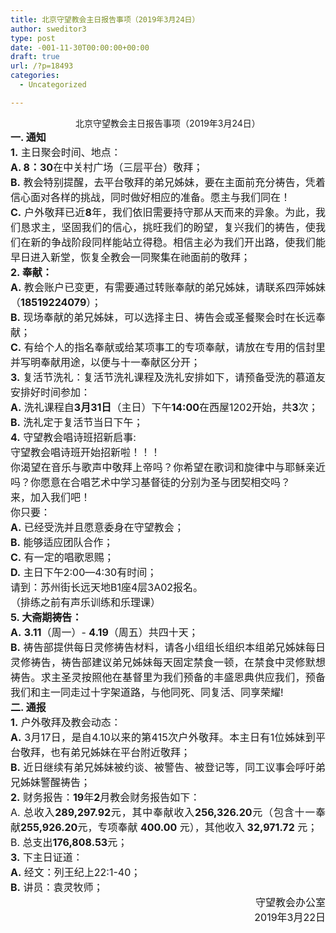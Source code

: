 ```yaml
---
title: 北京守望教会主日报告事项（2019年3月24日）
author: sweditor3
type: post
date: -001-11-30T00:00:00+00:00
draft: true
url: /?p=18493
categories:
  - Uncategorized

---
```

<div style="text-align: center;">
  北京守望教会主日报告事项（2019年3月24日）
</div>

<!--more-->

<div>
</div>

<div style="text-align: justify;">
  <strong><span style="font-size: 12pt;">一. 通知</span></strong>
</div>

<div>
</div>

<div style="text-align: justify;">
  <span style="font-size: 12pt;"><strong>1.</strong> 主日聚会时间、地点：</span>
</div>

<div>
</div>

<div style="text-align: justify;">
  <span style="font-size: 12pt;"><strong>A. 8：30</strong>在中关村广场（三层平台）敬拜；</span>
</div>

<div>
</div>

<div style="text-align: justify;">
  <span style="font-size: 12pt;"><strong>B.</strong> 教会特别提醒，去平台敬拜的弟兄姊妹，要在主面前充分祷告，凭着信心面对各样的挑战，同时做好相应的准备。愿主与我们同在！</span>
</div>

<div>
</div>

<div style="text-align: justify;">
  <span style="font-size: 12pt;"><strong>C.</strong> 户外敬拜已近<strong>8</strong>年，我们依旧需要持守那从天而来的异象。为此，我们恳求主，坚固我们的信心，挑旺我们的盼望，复兴我们的祷告，使我们在新的争战阶段同样能站立得稳。相信主必为我们开出路，使我们能早日进入新堂，恢复全教会一同聚集在祂面前的敬拜；</span>
</div>

<div>
</div>

<div style="text-align: justify;">
  <strong><span style="font-size: 12pt;">2. 奉献：</span></strong>
</div>

<div>
</div>

<div style="text-align: justify;">
  <span style="font-size: 12pt;"><strong>A.</strong> 教会账户已变更，有需要通过转账奉献的弟兄姊妹，请联系四萍姊妹（<strong>18519224079</strong>）；</span>
</div>

<div>
</div>

<div style="text-align: justify;">
  <span style="font-size: 12pt;"><strong>B.</strong> 现场奉献的弟兄姊妹，可以选择主日、祷告会或圣餐聚会时在长远奉献；</span>
</div>

<div>
</div>

<div style="text-align: justify;">
  <span style="font-size: 12pt;"><strong>C.</strong> 有给个人的指名奉献或给某项事工的专项奉献，请放在专用的信封里并写明奉献用途，以便与十一奉献区分开；</span>
</div>

<div>
</div>

<div style="text-align: justify;">
  <span style="font-size: 12pt;"><strong>3.</strong> 复活节洗礼：复活节洗礼课程及洗礼安排如下，请预备受洗的慕道友安排好时间参加：</span>
</div>

<div>
</div>

<div style="text-align: justify;">
  <span style="font-size: 12pt;"><strong>A.</strong> 洗礼课程自<strong>3月31日</strong>（主日）下午<strong>14:00</strong>在西屋1202开始，共<strong>3</strong>次；</span>
</div>

<div>
</div>

<div style="text-align: justify;">
  <span style="font-size: 12pt;"><strong>B.</strong> 洗礼定于复活节当日下午；</span>
</div>

<div>
</div>

<div style="text-align: justify;">
  <span style="font-size: 12pt;"><strong>4.</strong> 守望教会唱诗班招新启事:</span>
</div>

<div>
</div>

<div style="text-align: justify;">
  <span style="font-size: 12pt;">守望教会唱诗班开始招新啦！！！</span>
</div>

<div>
</div>

<div style="text-align: justify;">
  <span style="font-size: 12pt;">你渴望在音乐与歌声中敬拜上帝吗？你希望在歌词和旋律中与耶稣亲近吗？你愿意在合唱艺术中学习基督徒的分别为圣与团契相交吗？</span>
</div>

<div>
</div>

<div style="text-align: justify;">
  <span style="font-size: 12pt;">来，加入我们吧！</span>
</div>

<div style="text-align: justify;">
</div>

<div style="text-align: justify;">
  <span style="font-size: 12pt;">你只要：</span>
</div>

<div>
</div>

<div style="text-align: justify;">
  <span style="font-size: 12pt;"><strong>A.</strong> 已经受洗并且愿意委身在守望教会；</span>
</div>

<div>
</div>

<div style="text-align: justify;">
  <span style="font-size: 12pt;"><strong>B.</strong> 能够适应团队合作；</span>
</div>

<div>
</div>

<div style="text-align: justify;">
  <span style="font-size: 12pt;"><strong>C.</strong> 有一定的唱歌恩赐；</span>
</div>

<div>
</div>

<div style="text-align: justify;">
  <span style="font-size: 12pt;"><strong>D.</strong> 主日下午2:00—4:30有时间；</span>
</div>

<div style="text-align: justify;">
</div>

<div style="text-align: justify;">
  <span style="font-size: 12pt;">请到：苏州街长远天地B1座4层3A02报名。</span>
</div>

<div>
</div>

<div style="text-align: justify;">
  <span style="font-size: 12pt;">（排练之前有声乐训练和乐理课）</span>
</div>

<div>
</div>

<div style="text-align: justify;">
  <strong><span style="font-size: 12pt;">5. 大斋期祷告：</span></strong>
</div>

<div>
</div>

<div style="text-align: justify;">
  <span style="font-size: 12pt;"><strong>A.</strong> <strong>3.11</strong>（周一）- <strong>4.19</strong>（周五）共四十天；</span>
</div>

<div>
</div>

<div style="text-align: justify;">
  <span style="font-size: 12pt;"><strong>B.</strong> 祷告部提供每日灵修祷告材料，请各小组组长组织本组弟兄姊妹每日灵修祷告，祷告部建议弟兄姊妹每天固定禁食一顿，在禁食中灵修默想祷告。求主圣灵按照他在基督里为我们预备的丰盛恩典供应我们，预备我们和主一同走过十字架道路，与他同死、同复活、同享荣耀!</span>
</div>

<div style="text-align: justify;">
</div>

<div style="text-align: justify;">
  <strong><span style="font-size: 12pt;">二. 通报</span></strong>
</div>

<div>
</div>

<div style="text-align: justify;">
  <span style="font-size: 12pt;"><strong>1.</strong> 户外敬拜及教会动态：</span>
</div>

<div>
</div>

<div style="text-align: justify;">
  <span style="font-size: 12pt;"><strong>A.</strong> 3月17日，是自4.10以来的第415次户外敬拜。本主日有1位姊妹到平台敬拜，也有弟兄姊妹在平台附近敬拜；</span>
</div>

<div>
</div>

<div style="text-align: justify;">
  <span style="font-size: 12pt;"><strong>B.</strong> 近日继续有弟兄姊妹被约谈、被警告、被登记等，同工议事会呼吁弟兄姊妹警醒祷告；</span>
</div>

<div>
</div>

<div style="text-align: justify;">
  <span style="font-size: 12pt;"><strong>2.</strong> 财务报告：<strong>19</strong>年<strong>2</strong>月教会财务报告如下：</span>
</div>

<div>
</div>

<div style="text-align: justify;">
  <span style="font-size: 12pt;">A. 总收入<strong>289,297.92</strong>元，其中奉献收入<strong>256,326.20</strong>元（包含十一奉献<strong>255,926.20</strong>元，专项奉献 <strong>400.00</strong> 元），其他收入<strong> 32,971.72</strong> 元；</span>
</div>

<div>
</div>

<div style="text-align: justify;">
  <span style="font-size: 12pt;">B. 总支出<strong>176,808.53</strong>元；</span>
</div>

<div>
</div>

<div style="text-align: justify;">
  <span style="font-size: 12pt;"><strong>3.</strong> 下主日证道：</span>
</div>

<div>
</div>

<div style="text-align: justify;">
  <span style="font-size: 12pt;"><strong>A.</strong> 经文：列王纪上22:1-40；</span>
</div>

<div>
</div>

<div style="text-align: justify;">
  <span style="font-size: 12pt;"><strong>B.</strong> 讲员：袁灵牧师；</span>
</div>

<div style="text-align: justify;">
</div>

<div style="text-align: right;">
</div>

<div style="text-align: right;">
  <span style="font-size: 12pt;">                                                  守望教会办公室</span>
</div>

<div style="text-align: right;">
  <span style="font-size: 12pt;">                                                  2019年3月22日</span>
</div>